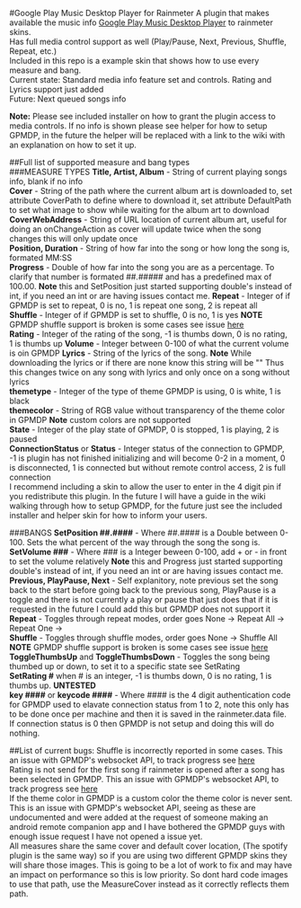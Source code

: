 #Google Play Music Desktop Player for Rainmeter
A plugin that makes available the music info [Google Play Music Desktop Player](https://www.googleplaymusicdesktopplayer.com/) to rainmeter skins.  
Has full media control support as well (Play/Pause, Next, Previous, Shuffle, Repeat, etc.)  
Included in this repo is a example skin that shows how to use every measure and bang.  
Current state: Standard media info feature set and controls. Rating and Lyrics support just added  
Future: Next queued songs info 
  
**Note:** Please see included installer on how to grant the plugin access to media controls. If no info is shown please see helper for how to setup GPMDP, in the future the helper will be replaced with a link to the wiki with an explanation on how to set it up.
  
##Full list of supported measure and bang types  
###MEASURE TYPES
**Title, Artist, Album** - String of current playing songs info, blank if no info    
**Cover** - String of the path where the current album art is downloaded to, set attribute CoverPath to define where to download it, set attribute DefaultPath to set what image to show while waiting for the album art to download   
**CoverWebAddress** - String of URL location of current album art, useful for doing an onChangeAction as cover will update twice when the song changes this will only update once  
**Position, Duration** - String of how far into the song or how long the song is, formated MM:SS  
**Progress** - Double of how far into the song you are as a percentage. To clarify that number is formated ##.##### and has a predefined max of 100.00. **Note** this and SetPosition just started supporting double's instead of int, if you need an int or are having issues contact me.
**Repeat** - Integer of if GPMDP is set to repeat, 0 is no, 1 is repeat one song, 2 is repeat all  
**Shuffle** - Integer of if GPMDP is set to shuffle, 0 is no, 1 is yes **NOTE** GPMDP shuffle support is broken is some cases see issue [here](https://github.com/MarshallOfSound/Google-Play-Music-Desktop-Player-UNOFFICIAL-/issues/2193)  
**Rating** - Integer of the rating of the song, -1 is thumbs down, 0 is no rating, 1 is thumbs up 
**Volume** - Integer between 0-100 of what the current volume is oin GPMDP
**Lyrics** - String of the lyrics of the song. **Note** While downloading the lyrics or if there are none know this string will be "" Thus this changes twice on any song with lyrics and only once on a song without lyrics  
**themetype** - Integer of the type of theme GPMDP is using, 0 is white, 1 is black  
**themecolor** - String of RGB value without transparency of the theme color in GPMDP **Note** custom colors are not supported  
**State** - Integer of the play state of GPMDP, 0 is stopped, 1 is playing, 2 is paused  
**ConnectionStatus** or **Status** - Integer status of the connection to GPMDP, -1 is plugin has not finished initializing and will become 0-2 in a moment, 0 is disconnected, 1 is connected but without remote control access, 2 is full connection  
I recommend including a skin to allow the user to enter in the 4 digit pin if you redistribute this plugin. In the future I will have a guide in the wiki walking through how to setup GPMDP, for the future just see the included installer and helper skin for how to inform your users. 

###BANGS
**SetPosition ##.####** - Where ##.#### is a Double between 0-100. Sets the what percent of the way through the song the song is. 
**SetVolume ###** - Where ### is a Integer beween 0-100, add + or - in front to set the volume relatively
**Note** this and Progress just started supporting double's instead of int, if you need an int or are having issues contact me.   
**Previous, PlayPause, Next** - Self explanitory, note previous set the song back to the start before going back to the previous song, PlayPause is a toggle and there is not currently a play or pause that just does that if it is requested in the future I could add this but GPMDP does not support it
**Repeat** - Toggles through repeat modes, order goes None -> Repeat All -> Repeat One ->  
**Shuffle** - Toggles through shuffle modes, order goes None -> Shuffle All **NOTE** GPMDP shuffle support is broken is some cases see issue [here](https://github.com/MarshallOfSound/Google-Play-Music-Desktop-Player-UNOFFICIAL-/issues/2193)  
**ToggleThumbsUp** and **ToggleThumbsDown** - Toggles the song being thumbed up or down, to set it to a specific state see SetRating  
**SetRating #** when # is an integer, -1 is thumbs down, 0 is no rating, 1 is thumbs up. **UNTESTED**  
**key ####** or **keycode ####** - Where #### is the 4 digit authentication code for GPMDP used to elavate connection status from 1 to 2, note this only has to be done once per machine and then it is saved in the rainmeter.data file. If connection status is 0 then GPMDP is not setup and doing this will do nothing.  

##List of current bugs:
Shuffle is incorrectly reported in some cases. This an issue with GPMDP's websocket API, to track progress see [here](https://github.com/MarshallOfSound/Google-Play-Music-Desktop-Player-UNOFFICIAL-/issues/2193)   
Rating is not send for the first song if rainmeter is opened after a song has been selected in GPMDP. This an issue with GPMDP's websocket API, to track progress see [here](https://github.com/MarshallOfSound/Google-Play-Music-Desktop-Player-UNOFFICIAL-/issues/2203)  
If the theme color in GPMDP is a custom color the theme color is never sent. This is an issue with GPMDP's websocket API, seeing as these are undocumented and were added at the request of someone making an android remote companion app and I have bothered the GPMDP guys with enough issue request I have not opened a issue yet.  
All measures share the same cover and default cover location, (The spotify plugin is the same way) so if you are using two different GPMDP skins they will share those images. This is going to be a lot of work to fix and may have an impact on performance so this is low priority. So dont hard code images to use that path, use the MeasureCover instead as it correctly reflects them path.
